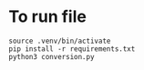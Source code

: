 # To run file

```
source .venv/bin/activate
pip install -r requirements.txt
python3 conversion.py
```

